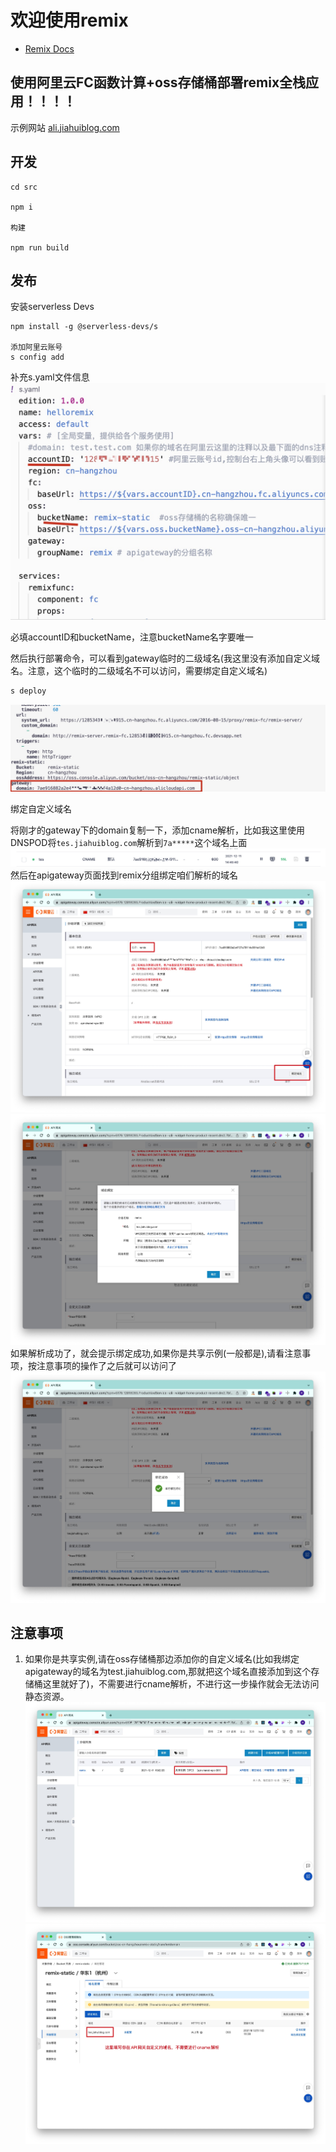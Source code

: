 # 欢迎使用remix

- [Remix Docs](https://remix.run/docs)

## 使用阿里云FC函数计算+oss存储桶部署remix全栈应用！！！！

示例网站 [ali.jiahuiblog.com](http://ali.jiahuiblog.com)

## 开发

```
cd src

npm i

构建

npm run build

```

## 发布

安装serverless Devs
```
npm install -g @serverless-devs/s

添加阿里云账号
s config add
```

补充s.yaml文件信息
![](md/Xnip2021-12-11_17-29-32.jpg)

必填accountID和bucketName，注意bucketName名字要唯一


然后执行部署命令，可以看到gateway临时的二级域名(我这里没有添加自定义域名。注意，这个临时的二级域名不可以访问，需要绑定自定义域名)

```sh
s deploy
```
![](md/Xnip2021-12-11_16-47-15.jpg)

绑定自定义域名

将刚才的gateway下的domain复制一下，添加cname解析，比如我这里使用DNSPOD将`tes.jiahuiblog.com`解析到`7a*****`这个域名上面
![](md/Xnip2021-12-11_16-53-00.jpg)
然后在apigateway页面找到remix分组绑定咱们解析的域名
![](md/Xnip2021-12-11_16-55-31.jpg)
![](md/Xnip2021-12-11_16-56-16.jpg)
如果解析成功了，就会提示绑定成功,如果你是共享示例(一般都是),请看注意事项，按注意事项的操作了之后就可以访问了
![](md/Xnip2021-12-11_16-56-59.jpg)
## 注意事项
1. 如果你是共享实例,请在oss存储桶那边添加你的自定义域名(比如我绑定apigateway的域名为test.jiahuiblog.com,那就把这个域名直接添加到这个存储桶这里就好了)，不需要进行cname解析，不进行这一步操作就会无法访问静态资源。
![](md/Xnip2021-12-11_16-36-34.jpg)
![](md/Xnip2021-12-11_16-39-45.jpg)




